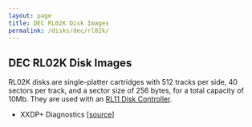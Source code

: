 ```yaml
---
layout: page
title: DEC RL02K Disk Images
permalink: /disks/dec/rl02k/
---
```


DEC RL02K Disk Images
---------------------

RL02K disks are single-platter cartridges with 512 tracks per side, 40 sectors per track, and a sector size of 256 bytes,
for a total capacity of 10Mb.  They are used with an [RL11 Disk Controller](/devices/pdp11/rl11/).

* XXDP+ Diagnostics [[source](http://skn.noip.me/pdp11/)]
